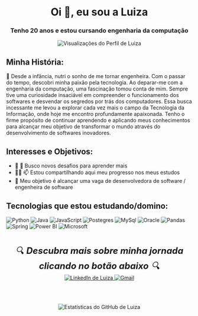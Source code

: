 <!DOCTYPE html>
<html lang="pt-BR">
<head>
    <meta charset="UTF-8">
    <meta name="viewport" content="width=device-width, initial-scale=1.0">
</head>
<body>

<h1 align="center">Oi 👋, eu sou a Luiza</h1>
<h3 align="center">Tenho 20 anos e estou cursando engenharia da computação</h3>

<p align="center">
    <img src="https://komarev.com/ghpvc/?username=luiza18&label=Visualizações%20do%20Perfil&color=0e75b6&style=flat" alt="Visualizações do Perfil de Luiza" />
</p>

<h2>Minha História:</h2>
<p>
    🌟 Desde a infância, nutri o sonho de me tornar engenheira. Com o passar do tempo, descobri minha paixão pela tecnologia. Ao deparar-me com a engenharia da computação, uma fascinação tomou conta de mim. Sempre tive uma curiosidade insaciável em compreender o funcionamento dos softwares e desvendar os segredos por trás dos computadores. Essa busca incessante me levou a explorar cada vez mais o campo da Tecnologia da Informação, onde hoje me encontro profundamente apaixonada. Tenho o firme propósito de continuar aprendendo e aplicando meus conhecimentos para alcançar meu objetivo de transformar o mundo através do desenvolvimento de softwares inovadores.
</p>

<h2>Interesses e Objetivos:</h2>
<ul>
    <li>🔎 📼 Busco novos desafios para aprender mais</li>
    <li>👩‍💻 📫 Estou compartilhando aqui meu progresso nos meus estudos</li>
    <li>🎯 Meu objetivo é alcançar uma vaga de desenvolvedora de software / engenheira de software </li>
</ul>

<h2>Tecnologias que estou estudando/domino: </h2>

<p>
    <img src="https://img.shields.io/badge/python-3670A0?style=for-the-badge&logo=python&logoColor=ffdd54" alt="Python">
    <img src="https://img.shields.io/badge/java-%23ED8B00.svg?style=for-the-badge&logo=openjdk&logoColor=white" alt="Java">
    <img src="https://img.shields.io/badge/javascript-%23323330.svg?style=for-the-badge&logo=javascript&logoColor=%23F7DF1E" alt="JavaScript"> 
    <img src="https://img.shields.io/badge/postgres-%23316192.svg?style=for-the-badge&logo=postgresql&logoColor=white" alt="Postegres">
    <img src="https://img.shields.io/badge/mysql-4479A1.svg?style=for-the-badge&logo=mysql&logoColor=white" alt="MySql">
    <img src="https://img.shields.io/badge/Oracle-F80000?style=for-the-badge&logo=oracle&logoColor=white" alt="Oracle">
    <img src="https://img.shields.io/badge/pandas-%23150458.svg?style=for-the-badge&logo=pandas&logoColor=white" alt="Pandas">
    <img src="https://img.shields.io/badge/spring-%236DB33F.svg?style=for-the-badge&logo=spring&logoColor=white" alt="Spring">
    <img src="https://img.shields.io/badge/power_bi-F2C811?style=for-the-badge&logo=powerbi&logoColor=black" alt="Power BI">
    <img src="https://img.shields.io/badge/Microsoft_Office-D83B01?style=for-the-badge&logo=microsoft-office&logoColor=white" alt="Microsoft">
</p>

<p align="center" style="margin-top: 40px;">
   <span style="font-style: italic; font-size: 24px;">🔍 <strong>Descubra mais sobre minha jornada clicando no botão abaixo</strong> 🔍</span><br>
    <a href="https://www.linkedin.com/in/luiza-rodrigues-alves-santos/" target="_blank">
        <img src="https://img.shields.io/badge/LinkedIn-0077B5?style=for-the-badge&logo=linkedin&logoColor=white" alt="LinkedIn de Luiza">
    </a>
    <a href="mailto:luizarodriguesalvessantos@gmail.com">
        <img src="https://img.shields.io/badge/Gmail-D14836?style=for-the-badge&logo=gmail&logoColor=white" alt="Gmail">
    </a>
</p>
<br>
<br>
<p align="center">
    <img src="https://github-readme-stats.vercel.app/api?username=Luiza18&show_icons=true&theme=tokyonight" alt="Estatísticas do GitHub de Luiza" />
</p>

</body>
</html>
